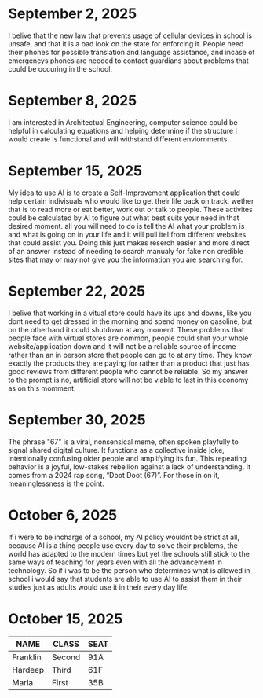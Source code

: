 # September 2, 2025
I belive that the new law that prevents usage of cellular devices in school is unsafe, and that it is a bad look on the state for enforcing it. People need their phones for possible translation and language assistance, and incase of emergencys phones are needed to contact guardians about
problems that could be occuring in the school.

# September 8, 2025
I am interested in Architectual Engineering, computer science could be helpful in calculating equations and helping determine if the structure I would create is functional and will withstand different enviornments.

# September 15, 2025
My idea to use AI is to create a Self-Improvement application that could help certain indivisuals who would like to get their life back on track, wether that is to read more or eat better, work out or talk to people. These activites could be calculated by AI to figure out what best suits your need in that desired moment. all you will need to do is tell the AI what your problem is and what is going on in your life and it will pull itel from different websites that could assist you. Doing this just makes reserch easier and more direct of an answer instead of needing to search manualy for fake non credible sites that may or may not give you the information you are searching for.

# September 22, 2025
I belive that working in a vitual store could have its ups and downs, like you dont need to get dressed in the morning and spend money on gasoline, but on the otherhand it could shutdown at any moment. These problems that people face with virtual stores are common, people could shut your whole website/application down and it will not be a reliable source of income rather than an in person store that people can go to at any time. They know exactly the products they are paying for rather than a product that just has good reviews from different people who cannot be reliable. So my answer to the prompt is no, artificial store will not be viable to last in this economy as on this momment.

# September 30, 2025
The phrase "67" is a viral, nonsensical meme, often spoken playfully to signal shared digital culture. It functions as a collective inside joke, intentionally confusing older people and amplifying its fun. This repeating behavior is a joyful, low-stakes rebellion against a lack of understanding. It comes from a 2024 rap song, “Doot Doot (67)”. For those in on it, meaninglessness is the point.

# October 6, 2025
If i were to be incharge of a school, my AI policy wouldnt be strict at all, because AI is a thing people use every day to solve their problems, the world has adapted to the modern times but yet the schools still stick to the same ways of teaching for years even with all the advancement in technology. So if i was to be the person who determines what is allowed in school i would say that students are able to use AI to assist them in their studies just as adults would use it in their every day life.

# October 15, 2025
| NAME        | CLASS  | SEAT
| ----------- | -------| ----
| Franklin    | Second | 91A
| Hardeep     | Third  | 61F
| Marla       | First  | 35B
